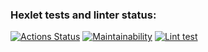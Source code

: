 ### Hexlet tests and linter status:
[![Actions Status](https://github.com/CrazyCash/php-project-lvl1/workflows/hexlet-check/badge.svg)](https://github.com/CrazyCash/php-project-lvl1/actions)
[![Maintainability](https://api.codeclimate.com/v1/badges/a99a88d28ad37a79dbf6/maintainability)](https://codeclimate.com/github/codeclimate/codeclimate/maintainability)
[![Lint test](https://github.com/CrazyCash/php-project-lvl1/workflows/linter-check/badge.svg)](https://github.com/CrazyCash/php-project-lvl1/actions)